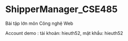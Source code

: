 # ShipperManager_CSE485
Bài tập lớn môn Công nghệ Web

Account demo : 
    tài khoản: hieuth52,
    mật khẩu: hieuth52
